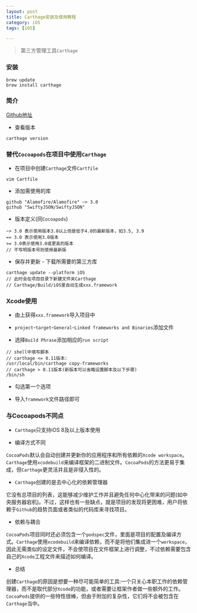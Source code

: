```yaml
---
layout: post
title: Carthage安装及使用教程
category: iOS
tags: [iOS]

---
```



> 第三方管理工具`Carthage`


### 安装

```
brew update
brew install carthage
```


### 简介

[Github地址](https://github.com/Carthage/Carthage.git)


* 查看版本


```
carthage version
```

### 替代`Cocoapods`在项目中使用`Carthage`


* 在项目中创建`Carthage`文件`Cartfile`

```
vim Cartfile
```

* 添加需使用的库

```
github "Alamofire/Alamofire" ~> 3.0
github "SwiftyJSON/SwiftyJSON"
```


* 版本定义(同`Cocoapods`)

```
~> 3.0 表示使用版本3.0以上但是低于4.0的最新版本，如3.5, 3.9
== 3.0 表示使用3.0版本
>= 3.0表示使用3.0或更高的版本
// 不写明版本号则使用最新版
```


* 保存并更新 - 下载所需要的第三方库

```
carthage update --platform iOS
// 此时会在项目目录下新建文件夹Carthage
// Carthage/Build/iOS里自动生成xxx.framework
```

### Xcode使用

* 由上获得`xxx.framework`导入项目中

* `project`-`target`-`General`-`Linked frameworks and Binaries`添加文件

* 选择`Build Phrase`添加相应的`run script`

```
// shell中填写脚本
// carthage <= 0.11版本:
/usr/local/bin/carthage copy-frameworks
// carthage > 0.11版本(新版本可以省略设置脚本及以下步骤)
/bin/sh
```

* 勾选第一个选项

* 导入`framework`文件路径即可



### 与Cocoapods不同点


* `Carthage`只支持iOS 8及以上版本使用


* 编译方式不同

`CocoaPods`默认会自动创建并更新你的应用程序和所有依赖的`Xcode workspace`。`Carthage`使用`xcodebuild`来编译框架的二进制文件。`CocoaPods`的方法更易于集成，但`Carthage`更灵活并且是非侵入性的。


* `Carthage`创建的是去中心化的依赖管理器


它没有总项目的列表，这能够减少维护工作并且避免任何中心化带来的问题(如中央服务器宕机)。不过，这样也有一些缺点，就是项目的发现将更困难，用户将依赖于`Github`的趋势页面或者类似的代码库来寻找项目。


* 依赖与耦合


`CocoaPods`项目同时还必须包含一个`podspec`文件，里面是项目的配置及编译方式。`Carthage`使用`xcodebuild`来编译依赖，而不是将他们集成进一个`workspace`，因此无需类似的设定文件，不会使项目在文件框架上进行调整，不过依赖需要包含自己的`Xcode`工程文件来描述如何编译。


* 总结


创建`Carthage`的原因是想要一种尽可能简单的工具:一个只关心本职工作的依赖管理器，而不是取代部分`Xcode`的功能，或者需要让框架作者做一些额外的工作。`CocoaPods`提供的一些特性很棒，但由于附加的复杂性，它们将不会被包含在`Carthage`当中。



